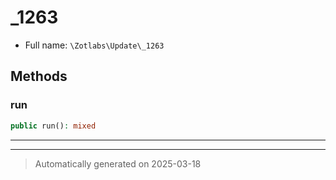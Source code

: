 
# _1263





* Full name: `\Zotlabs\Update\_1263`




## Methods


### run



```php
public run(): mixed
```












***


***
> Automatically generated on 2025-03-18
